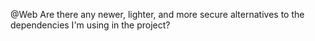 @Web Are there any newer, lighter, and more secure alternatives to the dependencies I'm using in the project?
